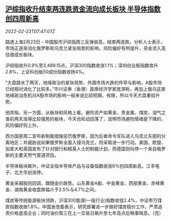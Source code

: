 <!--1645603262000-->
[沪综指收升结束两连跌资金流向成长板块 半导体指数创四周新高](https://cn.reuters.com/article/china-stock-market-close-0223-idCNKBS2KS0FQ)
------

<div><i>2022-02-23T07:47:07Z</i></div><p>路透上海2月23日 - 中国股市沪综指周三反弹收高，结束两连跌。分析人士表示，市场正逐渐消化俄罗斯和乌克兰紧张局势的影响，风险偏好有所提升，资金流入高估值成长板块。</p><p>沪综指收升0.9%至3,489.15点，沪深300指数收涨1.1%；深圳创业板指数收升2.8%，上证科创板50成份指数收扬4%。</p><p>“大盘跳水了两天，地缘政治的紧张局势、外围市场大跌的传导与影响，A股市场已经相对消化了比较多。”华兴证券（香港）首席经济学家庞溟称，再加上俄乌这类地缘政治危机对A股市场的影响一般来说比较短期、有限，所以今天大盘重拾升势。</p><p>他并指，另一方面，从板块和风格上看，避险资产如黄金、贵金属、煤炭、油气之类前两天涨得比较强势的板块，今天也轮动回落了，说明市场避险情绪是下降的，风险偏好则上升。</p><p>西方国家周二宣布新制裁措施惩罚俄罗斯，因为后者命令军队进入乌克兰东部的分离地区；并威胁说如果俄罗斯全面入侵乌克兰，将采取进一步行动。美国、欧盟、加拿大和英国宣布了针对银行和精英人士的制裁计划，而德国则叫停一个来自俄罗斯的主要天然气管道项目。</p><p>半导体板块飙升，中证全指半导体产品与设备指数收涨6%创四周新高，江丰电子、北方华创涨停。</p><p>黄金采掘股则回调，跟随金价跌势。山东黄金A股、中金黄金、西部黄金、赤峰黄金、湖南黄金收盘跌幅介于2.5%与4.7%之间。</p><p>煤炭等传统能源板块领跌，沪深300能源(一级行业)指数收低2.4%，中证申万煤炭指数收挫1.8%。中国发改委表示，研究部署进一步做好煤炭稳价工作，严肃追责价格虚高企业；同时油价周三在上一交易日飙升至七年高点后稍事喘息。（完）</p>
